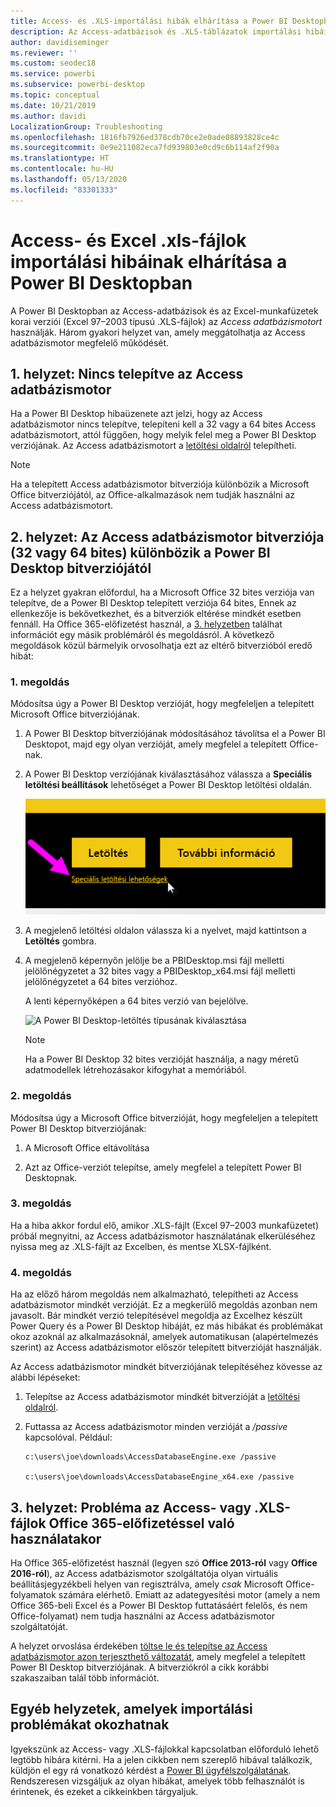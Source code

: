 ```yaml
---
title: Access- és .XLS-importálási hibák elhárítása a Power BI Desktopban
description: Az Access-adatbázisok és .XLS-táblázatok importálási hibáinak elhárítása a Power BI Desktopban és a Power Queryben
author: davidiseminger
ms.reviewer: ''
ms.custom: seodec18
ms.service: powerbi
ms.subservice: powerbi-desktop
ms.topic: conceptual
ms.date: 10/21/2019
ms.author: davidi
LocalizationGroup: Troubleshooting
ms.openlocfilehash: 1816fb7926ed378cdb70ce2e0ade08893828ce4c
ms.sourcegitcommit: 0e9e211082eca7fd939803e0cd9c6b114af2f90a
ms.translationtype: HT
ms.contentlocale: hu-HU
ms.lasthandoff: 05/13/2020
ms.locfileid: "83301333"
---
```

# <a name="troubleshoot-importing-access-and-excel-xls-files-in-power-bi-desktop"></a>Access- és Excel .xls-fájlok importálási hibáinak elhárítása a Power BI Desktopban

A Power BI Desktopban az Access-adatbázisok és az Excel-munkafüzetek korai verziói (Excel 97–2003 típusú .XLS-fájlok) az *Access adatbázismotort* használják. Három gyakori helyzet van, amely meggátolhatja az Access adatbázismotor megfelelő működését.

## <a name="situation-1-no-access-database-engine-is-installed"></a>1\. helyzet: Nincs telepítve az Access adatbázismotor

Ha a Power BI Desktop hibaüzenete azt jelzi, hogy az Access adatbázismotor nincs telepítve, telepíteni kell a 32 vagy a 64 bites Access adatbázismotort, attól függően, hogy melyik felel meg a Power BI Desktop verziójának. Az Access adatbázismotort a [letöltési oldalról](https://www.microsoft.com/download/details.aspx?id=13255) telepítheti.

>[!NOTE]
>Ha a telepített Access adatbázismotor bitverziója különbözik a Microsoft Office bitverziójától, az Office-alkalmazások nem tudják használni az Access adatbázismotort.

## <a name="situation-2-the-access-database-engine-bit-version-32-bit-or-64-bit-is-different-from-your-power-bi-desktop-bit-version"></a>2\. helyzet: Az Access adatbázismotor bitverziója (32 vagy 64 bites) különbözik a Power BI Desktop bitverziójától

Ez a helyzet gyakran előfordul, ha a Microsoft Office 32 bites verziója van telepítve, de a Power BI Desktop telepített verziója 64 bites, Ennek az ellenkezője is bekövetkezhet, és a bitverziók eltérése mindkét esetben fennáll. Ha Office 365-előfizetést használ, a [3. helyzetben](#situation-3-trouble-using-access-or-xls-files-with-an-office-365-subscription) találhat információt egy másik problémáról és megoldásról. A következő megoldások közül bármelyik orvosolhatja ezt az eltérő bitverzióból eredő hibát:

### <a name="solution-1"></a>1\. megoldás

Módosítsa úgy a Power BI Desktop verzióját, hogy megfeleljen a telepített Microsoft Office bitverziójának. 

1. A Power BI Desktop bitverziójának módosításához távolítsa el a Power BI Desktopot, majd egy olyan verzióját, amely megfelel a telepített Office-nak. 

1. A Power BI Desktop verziójának kiválasztásához válassza a **Speciális letöltési beállítások** lehetőséget a Power BI Desktop letöltési oldalán.
   
   ![A Power BI Desktop letöltési oldalának speciális letöltési lehetőségei](media/desktop-access-database-errors/desktop-access-errors-1.png)
   
1. A megjelenő letöltési oldalon válassza ki a nyelvet, majd kattintson a **Letöltés** gombra. 
 
1. A megjelenő képernyőn jelölje be a PBIDesktop.msi fájl melletti jelölőnégyzetet a 32 bites vagy a PBIDesktop_x64.msi fájl melletti jelölőnégyzetet a 64 bites verzióhoz. 

   A lenti képernyőképen a 64 bites verzió van bejelölve.
   
   ![A Power BI Desktop-letöltés típusának kiválasztása](media/desktop-access-database-errors/desktop-access-errors-2.png)
   
   >[!NOTE]
   >Ha a Power BI Desktop 32 bites verzióját használja, a nagy méretű adatmodellek létrehozásakor kifogyhat a memóriából.

### <a name="solution-2"></a>2\. megoldás

Módosítsa úgy a Microsoft Office bitverzióját, hogy megfeleljen a telepített Power BI Desktop bitverziójának:

1. A Microsoft Office eltávolítása

2. Azt az Office-verziót telepítse, amely megfelel a telepített Power BI Desktopnak.

### <a name="solution-3"></a>3\. megoldás

Ha a hiba akkor fordul elő, amikor .XLS-fájlt (Excel 97–2003 munkafüzetet) próbál megnyitni, az Access adatbázismotor használatának elkerüléséhez nyissa meg az .XLS-fájlt az Excelben, és mentse XLSX-fájlként.

### <a name="solution-4"></a>4\. megoldás

Ha az előző három megoldás nem alkalmazható, telepítheti az Access adatbázismotor mindkét verzióját. Ez a megkerülő megoldás azonban nem javasolt. Bár mindkét verzió telepítésével megoldja az Excelhez készült Power Query és a Power BI Desktop hibáját, ez más hibákat és problémákat okoz azoknál az alkalmazásoknál, amelyek automatikusan (alapértelmezés szerint) az Access adatbázismotor először telepített bitverzióját használják. 

Az Access adatbázismotor mindkét bitverziójának telepítéséhez kövesse az alábbi lépéseket:

1. Telepítse az Access adatbázismotor mindkét bitverzióját a [letöltési oldalról](https://www.microsoft.com/download/details.aspx?id=13255). 

1. Futtassa az Access adatbázismotor minden verzióját a */passive* kapcsolóval. Például:
   
       c:\users\joe\downloads\AccessDatabaseEngine.exe /passive
   
       c:\users\joe\downloads\AccessDatabaseEngine_x64.exe /passive

## <a name="situation-3-trouble-using-access-or-xls-files-with-an-office-365-subscription"></a>3\. helyzet: Probléma az Access- vagy .XLS-fájlok Office 365-előfizetéssel való használatakor

Ha Office 365-előfizetést használ (legyen szó **Office 2013-ról** vagy **Office 2016-ról**), az Access adatbázismotor szolgáltatója olyan virtuális beállításjegyzékbeli helyen van regisztrálva, amely *csak* Microsoft Office-folyamatok számára elérhető. Emiatt az adategyesítési motor (amely a nem Office 365-beli Excel és a Power BI Desktop futtatásáért felelős, és nem Office-folyamat) nem tudja használni az Access adatbázismotor szolgáltatóját.

A helyzet orvoslása érdekében [töltse le és telepítse az Access adatbázismotor azon terjeszthető változatát](https://www.microsoft.com/download/details.aspx?id=13255), amely megfelel a telepített Power BI Desktop bitverziójának. A bitverziókról a cikk korábbi szakaszaiban talál több információt.

## <a name="other-situations-that-can-cause-import-issues"></a>Egyéb helyzetek, amelyek importálási problémákat okozhatnak

Igyekszünk az Access- vagy .XLS-fájlokkal kapcsolatban előforduló lehető legtöbb hibára kitérni. Ha a jelen cikkben nem szereplő hibával találkozik, küldjön el egy rá vonatkozó kérdést a [Power BI ügyfélszolgálatának](https://powerbi.microsoft.com/support/). Rendszeresen vizsgáljuk az olyan hibákat, amelyek több felhasználót is érintenek, és ezeket a cikkeinkben tárgyaljuk.

